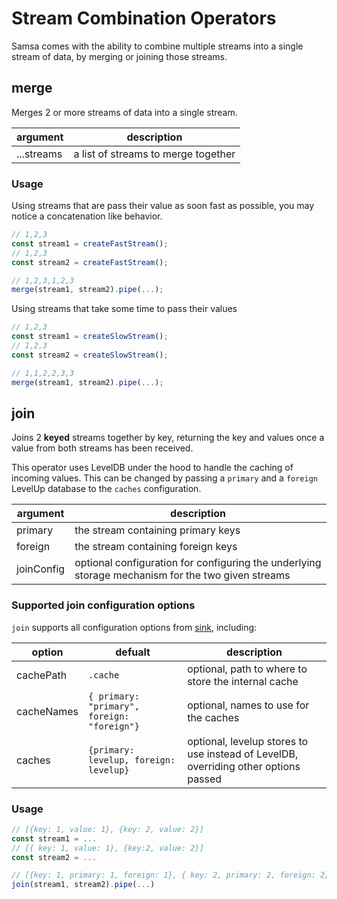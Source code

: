 # Stream Combination Operators

Samsa comes with the ability to combine multiple streams into a single stream of data, by merging or joining those streams.

## merge

Merges 2 or more streams of data into a single stream.

| argument   | description                         |
| ---------- | ----------------------------------- |
| ...streams | a list of streams to merge together |

### Usage

Using streams that are pass their value as soon fast as possible, you may notice a concatenation like behavior.

```js
// 1,2,3
const stream1 = createFastStream();
// 1,2,3
const stream2 = createFastStream();

// 1,2,3,1,2,3
merge(stream1, stream2).pipe(...);
```

Using streams that take some time to pass their values

```js
// 1,2,3
const stream1 = createSlowStream();
// 1,2,3
const stream2 = createSlowStream();

// 1,1,2,2,3,3
merge(stream1, stream2).pipe(...);
```

## join

Joins 2 **keyed** streams together by key, returning the key and values once a value from both streams has been received.

<!-- Add a description here!! -->
<!-- especially explaining that it uses leveldb under the hood -->

This operator uses LevelDB under the hood to handle the caching of incoming values. This can be changed by passing a `primary` and a `foreign` LevelUp database to the `caches` configuration.

| argument   | description                                                                                       |
| ---------- | ------------------------------------------------------------------------------------------------- |
| primary    | the stream containing primary keys                                                                |
| foreign    | the stream containing foreign keys                                                                |
| joinConfig | optional configuration for configuring the underlying storage mechanism for the two given streams |

### Supported join configuration options

`join` supports all configuration options from [sink](../operators/OPERATORS.md#sink), including:

| option     | defualt                                     | description                                                                         |
| ---------- | ------------------------------------------- | ----------------------------------------------------------------------------------- |
| cachePath  | `.cache`                                    | optional, path to where to store the internal cache                                 |
| cacheNames | `{ primary: "primary", foreign: "foreign"}` | optional, names to use for the caches                                               |
| caches     | `{primary: levelup, foreign: levelup}`      | optional, levelup stores to use instead of LevelDB, overriding other options passed |

### Usage

```js
// [{key: 1, value: 1}, {key: 2, value: 2}]
const stream1 = ...
// [{ key: 1, value: 1}, {key:2, value: 2}]
const stream2 = ...

// [{key: 1, primary: 1, foreign: 1}, { key: 2, primary: 2, foreign: 2}]
join(stream1, stream2).pipe(...)
```

<!-- TODO: -->
<!-- ## concat -->
